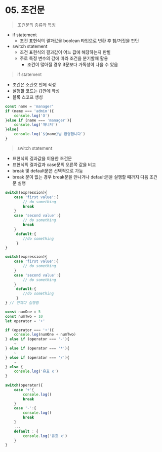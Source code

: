 # 05. 조건문

> 조건문의 종류와 특징

- if statement
  - 조건 표현식의 결과값을 boolean 타입으로 변환 후 참/거짓을 판단
- switch statement
  - 조건 표현식의 결과값이 어느 값에 해당하는지 판별
  - 주로 특정 변수의 값에 따라 조건을 분기할때 활용
    - 조건이 많아질 경우 if문보다 가독성이 나을 수 있음



> if statement

- 조건은 소관호 안에 작성
- 실행할 코드는 {}안에 작성
- 블록 스코프 생성

```js
const name = 'manager'
if (name === 'admin'){
    console.log('O')
}else if (name === 'manager'){
    console.log('매니저')
}else{
    console.log(`${name}님 환영합니다`)
}
```



> switch statement

- 표현식의 결과값을 이용한 조건문
- 표현식의 결과값과 case문의 오른쪽 값을 비교
- break 및 default문은 선택적으로 가능
- break 문이 없는 경우 break문을 만나거나 default문을 실행할 때까지 다음 조건문 실행

```js
switch(expression){
    case 'first value':{
        // do something
        break
    }
    case 'second value':{
        // do something
        break
    }
     default:{
     	//do something
     }
}
```

```js
switch(expression){
    case 'first value':{
        // do something
    }
    case 'second value':{
        // do something
    }
     default:{
     	//do something
     }
} // 전체다 실행함
```

```js
const numOne = 5
const numTwo = 10
let operator = '+'

if (operator === '+'){
    console.log(numOne + numTwo)
} else if (operator === '-'){
    ~
} else if (operator === '*'){
    ~
} else if (operator === '/'){
    ~
} else {
    console.log('유효 x')
}
    
switch(operator){
    case '+'{
        console.log()
        break
	}
    case '-':{
        console.log()
        break
    }
    ...
    default : {
        console.log('유효 x')
    }
}
```

